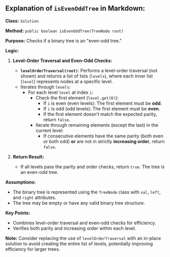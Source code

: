 ## Explanation of `isEvenOddTree` in Markdown:

**Class:** `Solution`

**Method:** `public boolean isEvenOddTree(TreeNode root)`

**Purpose:** Checks if a binary tree is an "even-odd tree."

**Logic:**

1. **Level-Order Traversal and Even-Odd Checks:**
   - **`levelOrderTraversal(root)`**: Performs a level-order traversal (not shown) and returns a list of lists (`levels`), where each inner list (`level`) represents nodes at a specific level.
   - Iterates through `levels`:
     - For each level `level` at index `i`:
       - Check the first element (`level.get(0)`):
         - If `i` is even (even levels): The first element must be **odd**.
         - If `i` is odd (odd levels): The first element must be **even**.
         - If the first element doesn't match the expected parity, return `false`.
       - Iterate through remaining elements (except the last) in the current level:
         - If consecutive elements have the same parity (both even or both odd) **or** are not in strictly **increasing order**, return `false`.

2. **Return Result:**
   - If all levels pass the parity and order checks, return `true`. The tree is an even-odd tree.

**Assumptions:**

- The binary tree is represented using the `TreeNode` class with `val`, `left`, and `right` attributes.
- The tree may be empty or have any valid binary tree structure.

**Key Points:**

- Combines level-order traversal and even-odd checks for efficiency.
- Verifies both parity and increasing order within each level.

**Note:** Consider replacing the use of `levelOrderTraversal` with an in-place solution to avoid creating the entire list of levels, potentially improving efficiency for larger trees.
